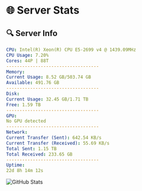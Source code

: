 # 🌐 Server Stats
## 🔍 Server Info
```yaml
CPU: Intel(R) Xeon(R) CPU E5-2699 v4 @ 1439.09MHz
CPU Usage: 7.20%
Cores: 44P | 88T
-----------------------------------
Memory:
Current Usage: 8.52 GB/503.74 GB
Available: 491.76 GB
-----------------------------------
Disk:
Current Usage: 32.45 GB/1.71 TB
Free: 1.59 TB
-----------------------------------
GPU:
No GPU detected
-----------------------------------
Network:
Current Transfer (Sent): 642.54 KB/s
Current Transfer (Received): 55.69 KB/s
Total Sent: 1.15 TB
Total Received: 233.65 GB
-----------------------------------
Uptime:
22d 8h 14m 12s
```
![GitHub Stats](https://img.shields.io/badge/Updated-2025-05-12_01:23:00-blue)